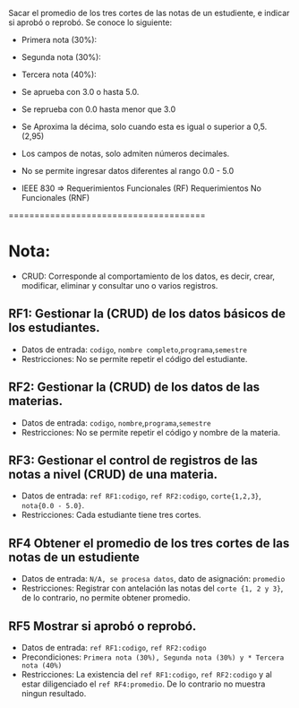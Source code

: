 Sacar el promedio de  los tres cortes de las notas de un estudiente, e indicar si aprobó o reprobó. 
Se conoce lo siguiente: 
* Primera nota (30%):
* Segunda nota (30%):
* Tercera nota (40%):
* Se aprueba con 3.0 o hasta 5.0.
* Se reprueba con 0.0 hasta menor que 3.0
* Se Aproxima la décima, solo cuando esta es igual o superior a 0,5. (2,95)
* Los campos de notas, solo admiten números decimales. 
* No se permite ingresar datos diferentes al rango 0.0 - 5.0 


* IEEE 830 => 
Requerimientos Funcionales (RF)
Requerimientos No Funcionales (RNF)

======================================
# Nota: 
-  CRUD: Corresponde al comportamiento de los datos, es decir, crear, modificar, eliminar y consultar uno o varios registros. 
	
## RF1: Gestionar la (CRUD) de los datos básicos de los estudiantes.

- Datos de entrada: `codigo`, `nombre completo`,`programa`,`semestre`
- Restricciones: No se permite repetir el código del estudiante.

## RF2: Gestionar la (CRUD) de los datos de las materias.
- Datos de entrada: `codigo`, `nombre`,`programa`,`semestre`
- Restricciones: No se permite repetir el código y nombre de la materia.

## RF3: Gestionar el control de registros de las notas a nivel (CRUD) de una materia.

- Datos de entrada: `ref RF1:codigo`, `ref RF2:codigo`, `corte{1,2,3}`, `nota{0.0 - 5.0}`. 
- Restricciones: Cada estudiante tiene tres cortes. 

## RF4 Obtener el promedio de los tres cortes de las notas de un estudiente

- Datos de entrada: `N/A, se procesa datos`, dato de asignación: `promedio`
- Restricciones: Registrar con antelación las notas del `corte {1, 2 y 3}`, de lo contrario, no permite obtener promedio. 

## RF5 Mostrar si aprobó o reprobó. 

- Datos de entrada: `ref RF1:codigo`, `ref RF2:codigo`
- Precondiciones: `Primera nota (30%), Segunda nota (30%) y * Tercera nota (40%)`
- Restricciones: La existencia del `ref RF1:codigo`, `ref RF2:codigo`  y al estar diligenciado el `ref RF4:promedio`. De lo contrario no muestra ningun resultado. 
